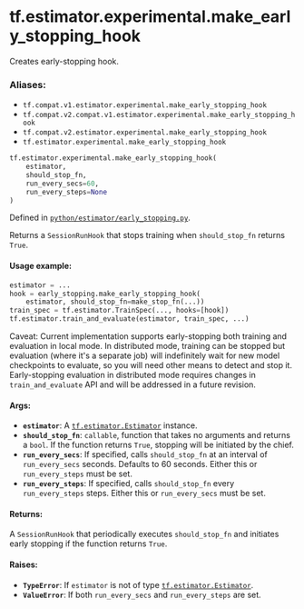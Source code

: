 <div itemscope itemtype="http://developers.google.com/ReferenceObject">
<meta itemprop="name" content="tf.estimator.experimental.make_early_stopping_hook" />
<meta itemprop="path" content="Stable" />
</div>

# tf.estimator.experimental.make_early_stopping_hook

Creates early-stopping hook.

### Aliases:

* `tf.compat.v1.estimator.experimental.make_early_stopping_hook`
* `tf.compat.v2.compat.v1.estimator.experimental.make_early_stopping_hook`
* `tf.compat.v2.estimator.experimental.make_early_stopping_hook`
* `tf.estimator.experimental.make_early_stopping_hook`

``` python
tf.estimator.experimental.make_early_stopping_hook(
    estimator,
    should_stop_fn,
    run_every_secs=60,
    run_every_steps=None
)
```



Defined in [`python/estimator/early_stopping.py`](https://github.com/tensorflow/estimator/tree/master/tensorflow_estimator/python/estimator/early_stopping.py).

<!-- Placeholder for "Used in" -->

Returns a `SessionRunHook` that stops training when `should_stop_fn` returns
`True`.

#### Usage example:



```python
estimator = ...
hook = early_stopping.make_early_stopping_hook(
    estimator, should_stop_fn=make_stop_fn(...))
train_spec = tf.estimator.TrainSpec(..., hooks=[hook])
tf.estimator.train_and_evaluate(estimator, train_spec, ...)
```

Caveat: Current implementation supports early-stopping both training and
evaluation in local mode. In distributed mode, training can be stopped but
evaluation (where it's a separate job) will indefinitely wait for new model
checkpoints to evaluate, so you will need other means to detect and stop it.
Early-stopping evaluation in distributed mode requires changes in
`train_and_evaluate` API and will be addressed in a future revision.

#### Args:


* <b>`estimator`</b>: A <a href="../../../tf/estimator/Estimator.md"><code>tf.estimator.Estimator</code></a> instance.
* <b>`should_stop_fn`</b>: `callable`, function that takes no arguments and returns a
  `bool`. If the function returns `True`, stopping will be initiated by the
  chief.
* <b>`run_every_secs`</b>: If specified, calls `should_stop_fn` at an interval of
  `run_every_secs` seconds. Defaults to 60 seconds. Either this or
  `run_every_steps` must be set.
* <b>`run_every_steps`</b>: If specified, calls `should_stop_fn` every
  `run_every_steps` steps. Either this or `run_every_secs` must be set.


#### Returns:

A `SessionRunHook` that periodically executes `should_stop_fn` and initiates
early stopping if the function returns `True`.



#### Raises:


* <b>`TypeError`</b>: If `estimator` is not of type <a href="../../../tf/estimator/Estimator.md"><code>tf.estimator.Estimator</code></a>.
* <b>`ValueError`</b>: If both `run_every_secs` and `run_every_steps` are set.
